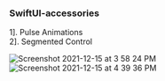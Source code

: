 ### SwiftUI-accessories

1]. Pulse Animations <br>
2]. Segmented Control <br>

![Screenshot 2021-12-15 at 3 58 24 PM](https://user-images.githubusercontent.com/43451046/146169849-72ee84f6-6668-45e7-81e7-4032a16dfe78.png)
![Screenshot 2021-12-15 at 4 39 36 PM](https://user-images.githubusercontent.com/43451046/146176082-7252be16-c6c1-4ed4-baae-b6010459aa54.png)

